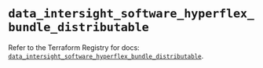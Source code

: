# `data_intersight_software_hyperflex_bundle_distributable`

Refer to the Terraform Registry for docs: [`data_intersight_software_hyperflex_bundle_distributable`](https://registry.terraform.io/providers/ciscodevnet/intersight/1.0.71/docs/data-sources/software_hyperflex_bundle_distributable).
